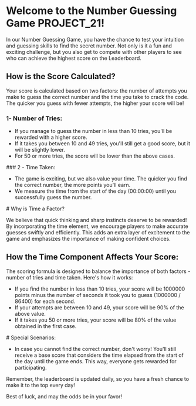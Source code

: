 # Welcome to the Number Guessing Game PROJECT_21!

In our Number Guessing Game, you have the chance to test your intuition and guessing skills to find the secret number. Not only is it a fun and exciting challenge, but you also get to compete with other players to see who can achieve the highest score on the Leaderboard.

## How is the Score Calculated?

Your score is calculated based on two factors: the number of attempts you make to guess the correct number and the time you take to crack the code. The quicker you guess with fewer attempts, the higher your score will be!

### 1-  Number of Tries:
<ul>
<li>If you manage to guess the number in less than 10 tries, you'll be rewarded with a higher score.</li>
<li>If it takes you between 10 and 49 tries, you'll still get a good score, but it will be slightly lower.</li>
<li>For 50 or more tries, the score will be lower than the above cases. </li>
</ul>
### 2 - Time Taken:
<ul>
<li>The game is exciting, but we also value your time. The quicker you find the correct number, the more points you'll earn.</li>
<li>We measure the time from the start of the day (00:00:00) until you successfully guess the number.</li>
</ul>
# Why is Time a Factor?

We believe that quick thinking and sharp instincts deserve to be rewarded! By incorporating the time element, we encourage players to make accurate guesses swiftly and efficiently. This adds an extra layer of excitement to the game and emphasizes the importance of making confident choices.

## How the Time Component Affects Your Score:

The scoring formula is designed to balance the importance of both factors - number of tries and time taken. Here's how it works:
<ul>
<li>If you find the number in less than 10 tries, your score will be 1000000 points minus the number of seconds it took you to guess (1000000 / 86400) for each second.</li>

<li>If your attempts are between 10 and 49, your score will be 90% of the above value.</li>

<li>If it takes you 50 or more tries, your score will be 80% of the value obtained in the first case.</li>
</ul>
# Special Scenarios:
<ul>
<li>
In case you cannot find the correct number, don't worry! You'll still receive a base score that considers the time elapsed from the start of the day until the game ends. This way, everyone gets rewarded for participating.
</li>
</ul>
Remember, the leaderboard is updated daily, so you have a fresh chance to make it to the top every day!

Best of luck, and may the odds be in your favor!